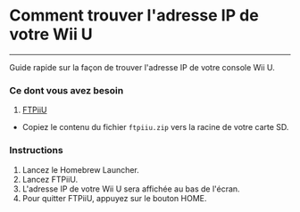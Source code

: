 # Comment trouver l'adresse IP de votre Wii U
---
Guide rapide sur la façon de trouver l'adresse IP de votre console Wii U.

### Ce dont vous avez besoin

1. [FTPiiU](https://apps.fortheusers.org/wiiu/ftpiiu)
 - Copiez le contenu du fichier `ftpiiu.zip` vers la racine de votre carte SD.

### Instructions

1. Lancez le Homebrew Launcher.
1. Lancez FTPiiU.
1. L'adresse IP de votre Wii U sera affichée au bas de l'écran.
1. Pour quitter FTPiiU, appuyez sur le bouton HOME.